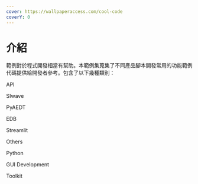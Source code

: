 ```yaml
---
cover: https://wallpaperaccess.com/cool-code
coverY: 0
---
```


# 介紹

範例對於程式開發相當有幫助。本範例集蒐集了不同產品腳本開發常用的功能範例代碼提供給開發者參考。包含了以下幾種類別：

API

SIwave

PyAEDT

EDB

Streamlit

Others

Python

GUI Development

Toolkit
